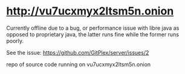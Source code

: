 # http://vu7ucxmyx2ltsm5n.onion

Currently offline due to a bug, or performance issue with libre java as opposed to proprietary java,
the latter runs fine while the former runs poorly.

See the issue:
https://github.com/GitPlex/server/issues/2 

repo of source code running on vu7ucxmyx2ltsm5n.onion
